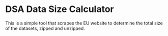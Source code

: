 # DSA Data Size Calculator

This is a simple tool that scrapes the EU website to determine the total size of the datasets, zipped and unzipped.
